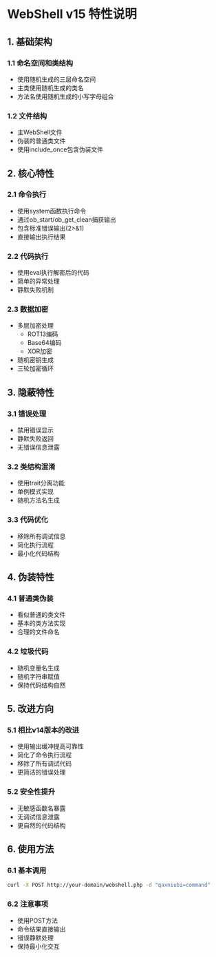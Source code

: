 # WebShell v15 特性说明

## 1. 基础架构

### 1.1 命名空间和类结构
- 使用随机生成的三层命名空间
- 主类使用随机生成的类名
- 方法名使用随机生成的小写字母组合

### 1.2 文件结构
- 主WebShell文件
- 伪装的普通类文件
- 使用include_once包含伪装文件

## 2. 核心特性

### 2.1 命令执行
- 使用system函数执行命令
- 通过ob_start/ob_get_clean捕获输出
- 包含标准错误输出(2>&1)
- 直接输出执行结果

### 2.2 代码执行
- 使用eval执行解密后的代码
- 简单的异常处理
- 静默失败机制

### 2.3 数据加密
- 多层加密处理
  - ROT13编码
  - Base64编码
  - XOR加密
- 随机密钥生成
- 三轮加密循环

## 3. 隐蔽特性

### 3.1 错误处理
- 禁用错误显示
- 静默失败返回
- 无错误信息泄露

### 3.2 类结构混淆
- 使用trait分离功能
- 单例模式实现
- 随机方法名生成

### 3.3 代码优化
- 移除所有调试信息
- 简化执行流程
- 最小化代码结构

## 4. 伪装特性

### 4.1 普通类伪装
- 看似普通的类文件
- 基本的类方法实现
- 合理的文件命名

### 4.2 垃圾代码
- 随机变量名生成
- 随机字符串赋值
- 保持代码结构自然

## 5. 改进方向

### 5.1 相比v14版本的改进
- 使用输出缓冲提高可靠性
- 简化了命令执行流程
- 移除了所有调试代码
- 更简洁的错误处理

### 5.2 安全性提升
- 无敏感函数名暴露
- 无调试信息泄露
- 更自然的代码结构

## 6. 使用方法

### 6.1 基本调用
```bash
curl -X POST http://your-domain/webshell.php -d "qaxniubi=command"
```

### 6.2 注意事项
- 使用POST方法
- 命令结果直接输出
- 错误静默处理
- 保持最小化交互 